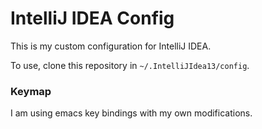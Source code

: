 IntelliJ IDEA Config
====================

This is my custom configuration for IntelliJ IDEA.

To use, clone this repository in `~/.IntelliJIdea13/config`.

### Keymap

I am using emacs key bindings with my own modifications.
